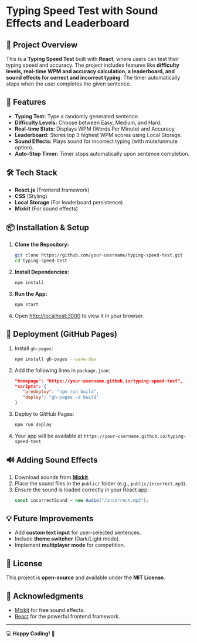 # Typing Speed Test with Sound Effects and Leaderboard

## 🚀 Project Overview
This is a **Typing Speed Test** built with **React**, where users can test their typing speed and accuracy. The project includes features like **difficulty levels, real-time WPM and accuracy calculation, a leaderboard, and sound effects for correct and incorrect typing**. The timer automatically stops when the user completes the given sentence.

## 🎯 Features
- **Typing Test:** Type a randomly generated sentence.
- **Difficulty Levels:** Choose between Easy, Medium, and Hard.
- **Real-time Stats:** Displays WPM (Words Per Minute) and Accuracy.
- **Leaderboard:** Stores top 3 highest WPM scores using Local Storage.
- **Sound Effects:** Plays sound for incorrect typing (with mute/unmute option).
- **Auto-Stop Timer:** Timer stops automatically upon sentence completion.

## 🛠️ Tech Stack
- **React.js** (Frontend framework)
- **CSS** (Styling)
- **Local Storage** (For leaderboard persistence)
- **Mixkit** (For sound effects)

## 📦 Installation & Setup
1. **Clone the Repository:**
   ```sh
   git clone https://github.com/your-username/typing-speed-test.git
   cd typing-speed-test
   ```
2. **Install Dependencies:**
   ```sh
   npm install
   ```
3. **Run the App:**
   ```sh
   npm start
   ```
4. Open [http://localhost:3000](http://localhost:3000) to view it in your browser.

## 🚀 Deployment (GitHub Pages)
1. Install `gh-pages`:
   ```sh
   npm install gh-pages --save-dev
   ```
2. Add the following lines in `package.json`:
   ```json
   "homepage": "https://your-username.github.io/typing-speed-test",
   "scripts": {
      "predeploy": "npm run build",
      "deploy": "gh-pages -d build"
   }
   ```
3. Deploy to GitHub Pages:
   ```sh
   npm run deploy
   ```
4. Your app will be available at `https://your-username.github.io/typing-speed-test`

## 🔊 Adding Sound Effects
1. Download sounds from **[Mixkit](https://mixkit.co/free-sound-effects/)**.
2. Place the sound files in the `public/` folder (e.g., `public/incorrect.mp3`).
3. Ensure the sound is loaded correctly in your React app:
   ```js
   const incorrectSound = new Audio("/incorrect.mp3");
   ```

## 💡 Future Improvements
- Add **custom text input** for user-selected sentences.
- Include **theme switcher** (Dark/Light mode).
- Implement **multiplayer mode** for competition.

## 📝 License
This project is **open-source** and available under the **MIT License**.

## 💖 Acknowledgments
- [Mixkit](https://mixkit.co/) for free sound effects.
- [React](https://reactjs.org/) for the powerful frontend framework.

---
💻 **Happy Coding!** 🚀

